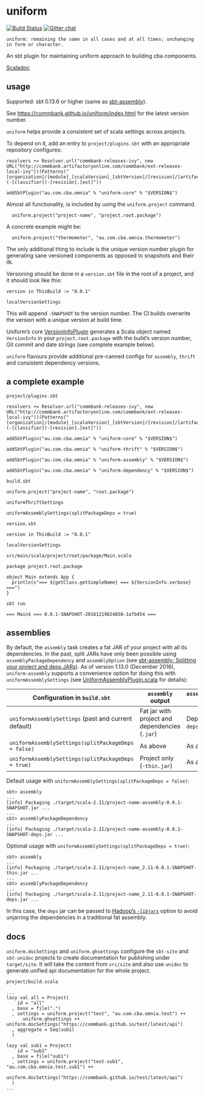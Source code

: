 uniform
=======

[![Build Status](https://travis-ci.org/CommBank/uniform.svg?branch=master)](https://travis-ci.org/CommBank/uniform)
[![Gitter chat](https://badges.gitter.im/CommBank/uniform.png)](https://gitter.im/CommBank/uniform)

```
uniform: remaining the same in all cases and at all times; unchanging in form or character.
```

An sbt plugin for maintaining uniform approach to building cba components.

[Scaladoc](https://commbank.github.io/uniform/latest/api/index.html)

usage
-----

Supported: sbt 0.13.6 or higher (same as [sbt-assembly](https://github.com/sbt/sbt-assembly#using-published-plugin)).

See https://commbank.github.io/uniform/index.html for the latest version number.

`uniform` helps provide a consistent set of scala settings across projects.

To depend on it, add an entry to `project/plugins.sbt` with an appropriate repository configures:

```
resolvers += Resolver.url("commbank-releases-ivy", new URL("http://commbank.artifactoryonline.com/commbank/ext-releases-local-ivy"))(Patterns("[organization]/[module]_[scalaVersion]_[sbtVersion]/[revision]/[artifact](-[classifier])-[revision].[ext]"))

addSbtPlugin("au.com.cba.omnia" % "uniform-core" % "$VERSION$")
```

Almost all functionality, is included by using the `uniform.project` command.

```
  uniform.project("project-name", "project.root.package")
```

A concrete example might be:
```
  uniform.project("thermometer", "au.com.cba.omnia.thermometer")
```

The only additional thing to include is the unique version number plugin for
generating sane versioned components as opposed to snapshots and their ilk.

Versioning should be done in a `version.sbt` file in the root of a project, and
it should look like this:

```
version in ThisBuild := "0.0.1"

localVersionSettings
```

This will append `-SNAPSHOT` to the version number. The CI builds overwrite the version with a unique version at build time.

Uniform’s core [VersionInfoPlugin](https://github.com/CommBank/uniform/blob/master/uniform-core/src/main/scala/au/com/cba/omnia/uniform/core/version/VersionInfoPlugin.scala) generates a Scala object named `VersionInfo` in your `project.root.package` with the build’s version number, Git commit and date strings (see complete example below).

`uniform` flavours provide additional pre-canned configs for `assembly`, `thrift` and consistent dependency versions.

a complete example
------------------

`project/plugins.sbt`

```
resolvers += Resolver.url("commbank-releases-ivy", new URL("http://commbank.artifactoryonline.com/commbank/ext-releases-local-ivy"))(Patterns("[organization]/[module]_[scalaVersion]_[sbtVersion]/[revision]/[artifact](-[classifier])-[revision].[ext]"))

addSbtPlugin("au.com.cba.omnia" % "uniform-core" % "$VERSION$")

addSbtPlugin("au.com.cba.omnia" % "uniform-thrift" % "$VERSION$")

addSbtPlugin("au.com.cba.omnia" % "uniform-assembly" % "$VERSION$")

addSbtPlugin("au.com.cba.omnia" % "uniform-dependency" % "$VERSION$")
```

`build.sbt`

```
uniform.project("project-name", "root.package")

uniformThriftSettings

uniformAssemblySettings(splitPackageDeps = true)
```

`version.sbt`

```
version in ThisBuild := "0.0.1"

localVersionSettings
```

`src/main/scala/project/root/package/Main.scala`

```
package project.root.package

object Main extends App {
  println(s"=== ${getClass.getSimpleName} === ${VersionInfo.verbose} ===")
}
```

`sbt run`

```
=== Main$ === 0.0.1-SNAPSHOT-20161219024858-1afb454 ===
```

assemblies
----------

By default, the `assembly` task creates a fat JAR of your project with all its dependencies.
In the past, split JARs have only been possible using `assemblyPackageDependency` and `assemblyOption`
(see [sbt-assembly: Splitting your project and deps JARs](https://github.com/sbt/sbt-assembly#splitting-your-project-and-deps-jars)).
As of version 1.13.0 (December 2016), `uniform-assembly` supports a convenience option for doing this with `uniformAssemblySettings`
(see [UniformAssemblyPlugin.scala](https://github.com/CommBank/uniform/blob/master/uniform-assembly/src/main/scala/au/com/cba/omnia/uniform/assembly/UniformAssemblyPlugin.scala) for details):


| Configuration in `build.sbt`                         | `assembly` output                              | `assemblyPackageDependency` output |
| ---------------------------------------------------- | ---------------------------------------------- | ---------------------------------- |
| `uniformAssemblySettings` (past and current default) | Fat jar with project and dependencies (`.jar`) | Dependencies only (`-deps.jar`)    |
| `uniformAssemblySettings(splitPackageDeps = false)`  | As above                                       | As above                           |
| `uniformAssemblySettings(splitPackageDeps = true)`   | Project only (`-thin.jar`)                     | As above                           |

Default usage with `uniformAssemblySettings(splitPackageDeps = false)`:

    sbt> assembly
    ...
    [info] Packaging ./target/scala-2.11/project-name-assembly-0.0.1-SNAPSHOT.jar ...
    ...
    sbt> assemblyPackageDependency
    ...
    [info] Packaging ./target/scala-2.11/project-name-assembly-0.0.1-SNAPSHOT-deps.jar ...

Optional usage with `uniformAssemblySettings(splitPackageDeps = true)`:

    sbt> assembly
    ...
    [info] Packaging ./target/scala-2.11/project-name_2.11-0.0.1-SNAPSHOT-thin.jar ...
    ...
    sbt> assemblyPackageDependency
    ...
    [info] Packaging ./target/scala-2.11/project-name_2.11-0.0.1-SNAPSHOT-deps.jar ...

In this case, the `deps` jar can be passed to [Hadoop’s `-libjars`](https://hadoop.apache.org/docs/r2.6.0/hadoop-project-dist/hadoop-common/CommandsManual.html#Generic_Options) option to avoid unjarring the dependencies in a traditional fat assembly.

docs
----

`uniform.docSettings` and `uniform.ghsettings` configure the `sbt-site` and `sbt-unidoc` projects to
create documentation for publishing under `target/site`. It will take the content from `src/site`
and also use `unidoc` to generate unified api documentation for the whole project.


`project/build.scala`

```
...
lazy val all = Project(
    id = "all"
  , base = file(".")
  , settings = uniform.project("test", "au.com.cba.omnia.test") ++
      uniform.ghsettings ++ uniform.docSettings("https://commbank.github.io/test/latest/api")
  , aggregate = Seq(sub1)
  )

lazy val sub1 = Project(
    id = "sub1"
  , base = file("sub1")
  , settings = uniform.project("test-sub1", "au.com.cba.omnia.test.sub1") ++
      uniform.docSettings("https://commbank.github.io/test/latest/api")
  )
...
```

